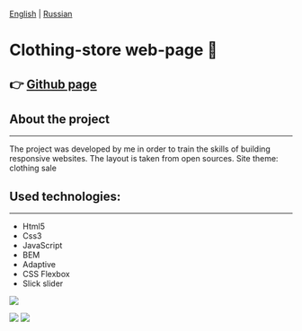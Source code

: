 [English](https://github.com/Pavel-Sol/clothing-store/blob/master/README.md) | [Russian](https://github.com/Pavel-Sol/clothing-store/blob/master/README-RU.md)

# Clothing-store web-page  :shirt:

:point_right: [Github page](https://pavel-sol.github.io/clothing-store/) 
---------------

## About the project
---------------
The project was developed by me in order to train the skills of building responsive websites. The layout is taken from open sources. Site theme: clothing sale

## Used technologies:
-----------------
- Html5
- Сss3
- JavaScript
- BEM
- Adaptive
- CSS Flexbox
- Slick slider







![](https://img.shields.io/badge/-<html5>-<red>)


![](https://img.shields.io/badge/-<html5>-<red>)
![](https://img.shields.io/badge/-<html5>-<red>)